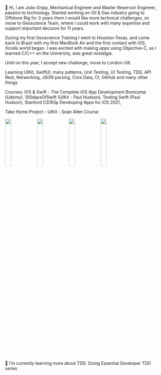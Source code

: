 
👋 Hi, I am João Gripp, Mechanical Engineer and Master Reservoir Engineer, passion to technology. Started working on Oil & Gas industry going to Offshore Rig for 3 years them I would like more technical challenges, so move to Geoscience Team, where I could work with many expertise and support important decision for 11 years. 

During my first Geoscience Training I went to Houston-Texas, and come back to Brazil with my first MacBook Air and the first contact with iOS, Xcode world began. I was excited with making apps using Objective-C, as I learned C/C++ on the University, was great nostalgia. 

Until on this year, I accept new challenge, move to London-UK.

Learning UIKit, SwiftUI, many patterns, Unit Testing, UI Testing, TDD, API Rest, Networking, JSON parsing, Core Data, CI, GitHub and many other things. 

Courses: 
iOS & Swift - The Complete iOS App Development Bootcamp (Udemy), 
100daysOfSwift (UIKit - Paul Hudson), 
Testing Swift (Paul Hudson), 
Stanford CS193p Developing Apps for iOS 2021,


Take Home Project - UIKit - Sean Allen Course
<p float="left">
  <img src="https://github.com/JoaoGripp/JoaoGripp/assets/12664473/642538b4-6470-45be-8e0f-511adf1686a3" width="20%" />
  <img src="https://github.com/JoaoGripp/JoaoGripp/assets/12664473/8571a632-2725-43fc-a9cb-2fac2c6e0095" width="20% hspace="50"" />
  <img src="https://github.com/JoaoGripp/JoaoGripp/assets/12664473/f9677214-8f6a-46d0-9053-1a751cb45c2a" width="20% hspace="50"" />
  <img src="https://github.com/JoaoGripp/JoaoGripp/assets/12664473/1978ed94-a7f2-4ed0-919c-1148cfc2a310" width="20% hspace="50"" />
</p>

🌱 I’m currently learning more about TDD. Doing Essential Developer TDD series

<!---
JoaoGripp/JoaoGripp is a ✨ special ✨ repository because its `README.md` (this file) appears on your GitHub profile.
You can click the Preview link to take a look at your changes.
--->



